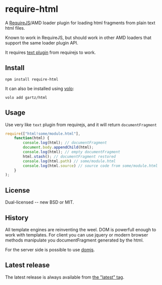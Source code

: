 # require-html

A [RequireJS](http://requirejs.org)/AMD loader plugin for loading html fragments
from plain text html files.

Known to work in RequireJS, but should work in other AMD loaders that support
the same loader plugin API.

It requires [text plugin](https://github.com/requirejs/text) from requirejs to work.

## Install

    npm install require-html

It can also be installed using [volo](https://github.com/volojs/volo):

    volo add gartz/html

## Usage

Use very like `text` plugin from requirejs, and it will return `documentFragment`

```javascript
require(["html!some/module.html"],
    function(html) {
        console.log(html); // documentFragment
        document.body.appendChild(html);
        console.log(html); // empty documentFragment
        html.stash(); // documentFragment restored
        console.log(html.path) // some/module.html
        console.log(html.source) // source code from some/module.html
    }
);
```

## License

Dual-licensed -- new BSD or MIT.

## History

All template engines are reinventing the weel. DOM is powerfull enough to work
with templates. For client you can use jquery or modern browser methods manipulate
you documentFragment generated by the html.

For the server side is possible to use [domjs](https://github.com/medikoo/domjs).

## Latest release

The latest release is always available from [the "latest" tag](https://raw.github.com/gartz/html/latest/html.js).


